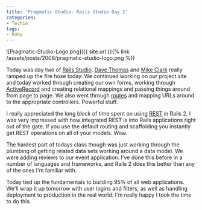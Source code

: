```yaml
---
title: 'Pragmatic Studio: Rails Studio Day 2'
categories:
- Techie
tags:
- Ruby
---
```


![Pragmatic-Studio-Logo.png]({{ site.url }}{% link /assets/posts/2008/pragmatic-studio-logo.png %})

Today was day two of [Rails Studio](http://pragmaticstudio.com/rails/). [Dave Thomas](http://pragdave.pragprog.com/) and [Mike Clark](http://www.clarkware.com/) really ramped up the fire hose today. We continued working on our project site and today worked through creating our own forms, working through [ActiveRecord](http://ar.rubyonrails.com/) and creating relational mappings and passing things around from page to page. We also went through [routes](http://wiki.rubyonrails.org/rails/pages/Routes) and mapping URLs around to the appropriate controllers. Powerful stuff.

I really appreciated the long block of time spent on using [REST](http://en.wikipedia.org/wiki/Representational_State_Transfer) in Rails 2. I was very impressed with how integrated REST is into Rails applications right out of the gate. If you use the default routing and scaffolding you instantly get REST operations on all of your models. Wow.

The hardest part of todays class though was just working through the plumbing of getting related data sets working around a data model. We were adding reviews to our event application. I've done this before in a number of languages and frameworks, and Rails 2 does this better than any of the ones I'm familiar with.

Today tied up the fundamentals to building 95% of all web applications. We'll wrap it up tomorrow with user logins and filters, as well as handling deployment to production in the real world. I'm really happy I took the time to do this.

